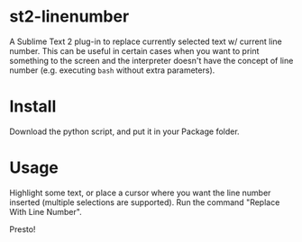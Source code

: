 st2-linenumber
==============

A Sublime Text 2 plug-in to replace currently selected text w/ current line number.
This can be useful in certain cases when you want to print something to the screen
and the interpreter doesn't have the concept of line number (e.g. executing `bash`
without extra parameters).

Install
=======
Download the python script, and put it in your Package folder.

Usage
=====
Highlight some text, or place a cursor where you want the line number inserted
(multiple selections are supported).  Run the command "Replace With Line Number".

Presto!